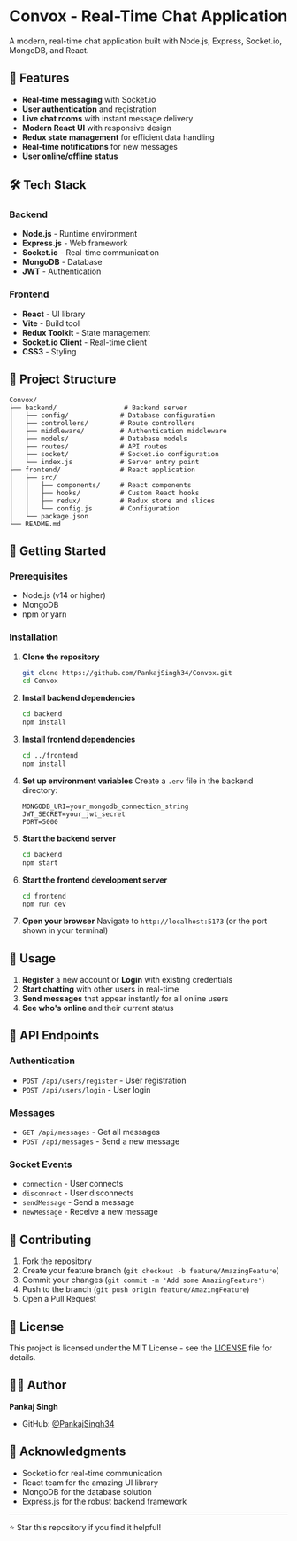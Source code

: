 # Convox - Real-Time Chat Application

A modern, real-time chat application built with Node.js, Express, Socket.io, MongoDB, and React.

## 🚀 Features

- **Real-time messaging** with Socket.io
- **User authentication** and registration
- **Live chat rooms** with instant message delivery
- **Modern React UI** with responsive design
- **Redux state management** for efficient data handling
- **Real-time notifications** for new messages
- **User online/offline status**

## 🛠️ Tech Stack

### Backend
- **Node.js** - Runtime environment
- **Express.js** - Web framework
- **Socket.io** - Real-time communication
- **MongoDB** - Database
- **JWT** - Authentication

### Frontend
- **React** - UI library
- **Vite** - Build tool
- **Redux Toolkit** - State management
- **Socket.io Client** - Real-time client
- **CSS3** - Styling

## 📁 Project Structure

```
Convox/
├── backend/                 # Backend server
│   ├── config/             # Database configuration
│   ├── controllers/        # Route controllers
│   ├── middleware/         # Authentication middleware
│   ├── models/             # Database models
│   ├── routes/             # API routes
│   ├── socket/             # Socket.io configuration
│   └── index.js            # Server entry point
├── frontend/               # React application
│   ├── src/
│   │   ├── components/     # React components
│   │   ├── hooks/          # Custom React hooks
│   │   ├── redux/          # Redux store and slices
│   │   └── config.js       # Configuration
│   └── package.json
└── README.md
```

## 🚀 Getting Started

### Prerequisites
- Node.js (v14 or higher)
- MongoDB
- npm or yarn

### Installation

1. **Clone the repository**
   ```bash
   git clone https://github.com/PankajSingh34/Convox.git
   cd Convox
   ```

2. **Install backend dependencies**
   ```bash
   cd backend
   npm install
   ```

3. **Install frontend dependencies**
   ```bash
   cd ../frontend
   npm install
   ```

4. **Set up environment variables**
   Create a `.env` file in the backend directory:
   ```env
   MONGODB_URI=your_mongodb_connection_string
   JWT_SECRET=your_jwt_secret
   PORT=5000
   ```

5. **Start the backend server**
   ```bash
   cd backend
   npm start
   ```

6. **Start the frontend development server**
   ```bash
   cd frontend
   npm run dev
   ```

7. **Open your browser**
   Navigate to `http://localhost:5173` (or the port shown in your terminal)

## 📱 Usage

1. **Register** a new account or **Login** with existing credentials
2. **Start chatting** with other users in real-time
3. **Send messages** that appear instantly for all online users
4. **See who's online** and their current status

## 🔧 API Endpoints

### Authentication
- `POST /api/users/register` - User registration
- `POST /api/users/login` - User login

### Messages
- `GET /api/messages` - Get all messages
- `POST /api/messages` - Send a new message

### Socket Events
- `connection` - User connects
- `disconnect` - User disconnects
- `sendMessage` - Send a message
- `newMessage` - Receive a new message

## 🤝 Contributing

1. Fork the repository
2. Create your feature branch (`git checkout -b feature/AmazingFeature`)
3. Commit your changes (`git commit -m 'Add some AmazingFeature'`)
4. Push to the branch (`git push origin feature/AmazingFeature`)
5. Open a Pull Request

## 📄 License

This project is licensed under the MIT License - see the [LICENSE](LICENSE) file for details.

## 👨‍💻 Author

**Pankaj Singh**
- GitHub: [@PankajSingh34](https://github.com/PankajSingh34)

## 🙏 Acknowledgments

- Socket.io for real-time communication
- React team for the amazing UI library
- MongoDB for the database solution
- Express.js for the robust backend framework

---

⭐ Star this repository if you find it helpful!
